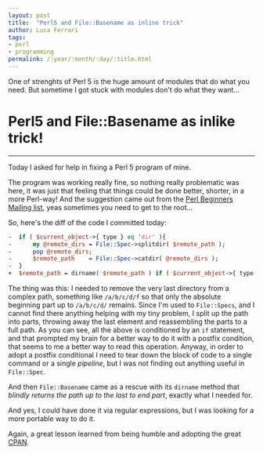 ```yaml
---
layout: post
title:  "Perl5 and File::Basename as inline trick"
author: Luca Ferrari
tags:
- perl
- programming
permalink: /:year/:month/:day/:title.html
---
```

One of strenghts of Perl 5 is the huge amount of modules that do what you need. But sometime I got stuck with modules don't do what they want...

# Perl5 and File::Basename as inlike trick!
-----

Today I asked for help in fixing a Perl 5 program of mine.

The program was working really fine, so nothing really problematic was here, it was just that feeling that things could be done better, shorter, in a more Perl-way!
And the suggestion came out from the [Perl Beginners Mailing list](https://www.nntp.perl.org/group/perl.beginners/2017/11/msg126710.html), yeas sometimes you need to get to the root...

So, here's the diff of the code I committed today:


```perl
-  if ( $current_object->{ type } eq 'dir' ){
-      my @remote_dirs = File::Spec->splitdir( $remote_path );
-      pop @remote_dirs;
-      $remote_path    = File::Spec->catdir( @remote_dirs );
-  }
+  $remote_path = dirname( $remote_path ) if ( $current_object->{ type } eq 'dir' );
```

The thing was this: I needed to remove the very last directory from a complex path, something like `/a/b/c/d/f` so that only the absolute beginning part up to `/a/b/c/d/` remains. Since I'm used to `File::Specs`, and I cannot find there anything helping with my tiny problem, I split up the path into parts, throwing away the last element and reassembling the parts to a full path. As you can see, all the above is conditioned by an `if` statement, and that prompted my brain for a better way to do it with a postfix condition, that seems to me a better way to read this operation.
Anyway, in order to adopt a postfix conditional I need to tear down the block of code to a single command or a single *pipeline*, but I was not finding out anything useful in `File::Spec`.

And then `File::Basename` came as a rescue with its `dirname` method that *blindly returns the path up to the last to end part*, exactly what I needed for.

And yes, I could have done it via regular expressions, but I was looking for a more portable way to do it.

Again, a great lesson learned from being humble and adopting the great [CPAN](http://search.cpan.org).
